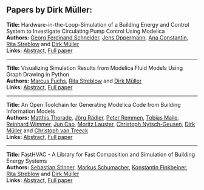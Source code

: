 <h2>Papers by Dirk Müller:</h2>
<p>
<b>Title:</b> Hardware-in-the-Loop-Simulation of a Building Energy and Control System to Investigate Circulating Pump Control Using Modelica<br />
<b>Authors:</b> <a href="../authors/author_273.html">Georg Ferdinand Schneider</a>, <a href="../authors/author_223.html">Jens Oppermann</a>, <a href="../authors/author_55.html">Ana Constantin</a>, <a href="../authors/author_297.html">Rita Streblow</a> and <a href="../authors/author_207.html">Dirk Müller</a><br />
<b>Links:</b> <a href="../abstracts/abstract_24.pdf">Abstract</a>, <a href="../submissions/ecp15118225_SchneiderOppermannConstantinStreblowMuller.pdf">Full paper</a>
</p>
<hr />
<p>
<b>Title:</b> Visualizing Simulation Results from Modelica Fluid Models Using Graph Drawing in Python<br />
<b>Authors:</b> <a href="../authors/author_93.html">Marcus Fuchs</a>, <a href="../authors/author_297.html">Rita Streblow</a> and <a href="../authors/author_207.html">Dirk Müller</a><br />
<b>Links:</b> <a href="../abstracts/abstract_79.pdf">Abstract</a>, <a href="../submissions/ecp15118737_FuchsStreblowMuller.pdf">Full paper</a>
</p>
<hr />
<p>
<b>Title:</b> An Open Toolchain for Generating Modelica Code from Building Information Models<br />
<b>Authors:</b> <a href="../authors/author_306.html">Matthis Thorade</a>, <a href="../authors/author_249.html">Jörg Rädler</a>, <a href="../authors/author_252.html">Peter Remmen</a>, <a href="../authors/author_189.html">Tobias Maile</a>, <a href="../authors/author_331.html">Reinhard Wimmer</a>, <a href="../authors/author_44.html">Jun Cao</a>, <a href="../authors/author_175.html">Moritz Lauster</a>, <a href="../authors/author_216.html">Christoph Nytsch-Geusen</a>, <a href="../authors/author_207.html">Dirk Müller</a> and <a href="../authors/author_322.html">Christoph van Treeck</a><br />
<b>Links:</b> <a href="../abstracts/abstract_41.pdf">Abstract</a>, <a href="../submissions/ecp15118383_ThoradeRadlerRemmenMaileWimmerCaoLausterNytschgeusenMullerVantreeck.pdf">Full paper</a>
</p>
<hr />
<p>
<b>Title:</b> FastHVAC - A Library for Fast Composition and Simulation of Building Energy Systems<br />
<b>Authors:</b> <a href="../authors/author_296.html">Sebastian Stinner</a>, <a href="../authors/author_277.html">Markus Schumacher</a>, <a href="../authors/author_82.html">Konstantin Finkbeiner</a>, <a href="../authors/author_297.html">Rita Streblow</a> and <a href="../authors/author_207.html">Dirk Müller</a><br />
<b>Links:</b> <a href="../abstracts/abstract_100.pdf">Abstract</a>, <a href="../submissions/ecp15118921_StinnerSchumacherFinkbeinerStreblowMuller.pdf">Full paper</a>
</p>